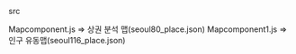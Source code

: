 src

Mapcomponent.js => 상권 분석 맵(seoul80_place.json)
Mapcomponent1.js => 인구 유동맵(seoul116_place.json)
